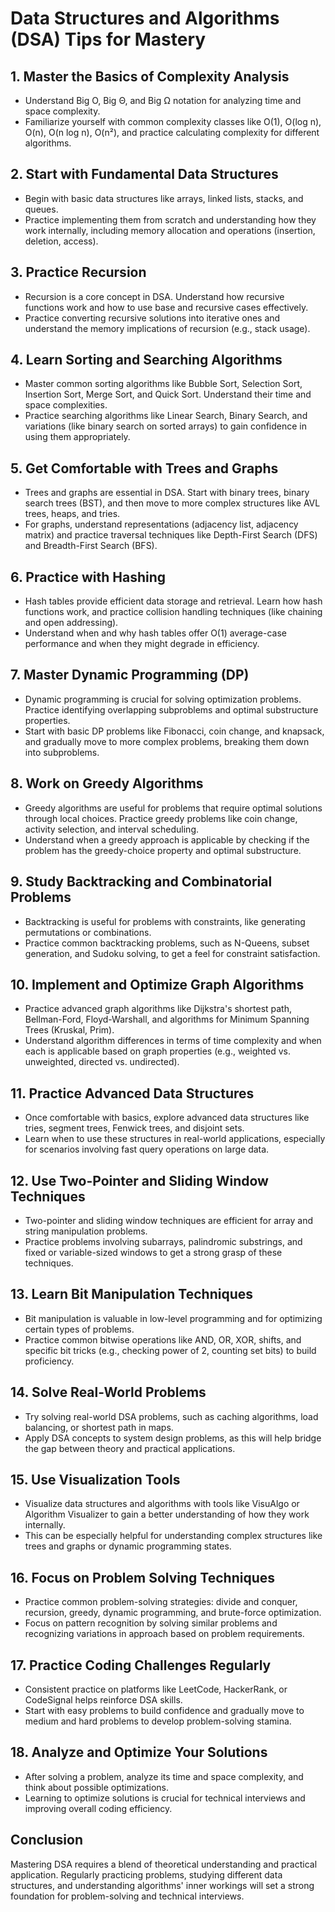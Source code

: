 # Data Structures and Algorithms (DSA) Tips for Mastery

## 1. Master the Basics of Complexity Analysis
- Understand Big O, Big Θ, and Big Ω notation for analyzing time and space complexity.
- Familiarize yourself with common complexity classes like O(1), O(log n), O(n), O(n log n), O(n²), and practice calculating complexity for different algorithms.

## 2. Start with Fundamental Data Structures
- Begin with basic data structures like arrays, linked lists, stacks, and queues.
- Practice implementing them from scratch and understanding how they work internally, including memory allocation and operations (insertion, deletion, access).

## 3. Practice Recursion
- Recursion is a core concept in DSA. Understand how recursive functions work and how to use base and recursive cases effectively.
- Practice converting recursive solutions into iterative ones and understand the memory implications of recursion (e.g., stack usage).

## 4. Learn Sorting and Searching Algorithms
- Master common sorting algorithms like Bubble Sort, Selection Sort, Insertion Sort, Merge Sort, and Quick Sort. Understand their time and space complexities.
- Practice searching algorithms like Linear Search, Binary Search, and variations (like binary search on sorted arrays) to gain confidence in using them appropriately.

## 5. Get Comfortable with Trees and Graphs
- Trees and graphs are essential in DSA. Start with binary trees, binary search trees (BST), and then move to more complex structures like AVL trees, heaps, and tries.
- For graphs, understand representations (adjacency list, adjacency matrix) and practice traversal techniques like Depth-First Search (DFS) and Breadth-First Search (BFS).

## 6. Practice with Hashing
- Hash tables provide efficient data storage and retrieval. Learn how hash functions work, and practice collision handling techniques (like chaining and open addressing).
- Understand when and why hash tables offer O(1) average-case performance and when they might degrade in efficiency.

## 7. Master Dynamic Programming (DP)
- Dynamic programming is crucial for solving optimization problems. Practice identifying overlapping subproblems and optimal substructure properties.
- Start with basic DP problems like Fibonacci, coin change, and knapsack, and gradually move to more complex problems, breaking them down into subproblems.

## 8. Work on Greedy Algorithms
- Greedy algorithms are useful for problems that require optimal solutions through local choices. Practice greedy problems like coin change, activity selection, and interval scheduling.
- Understand when a greedy approach is applicable by checking if the problem has the greedy-choice property and optimal substructure.

## 9. Study Backtracking and Combinatorial Problems
- Backtracking is useful for problems with constraints, like generating permutations or combinations.
- Practice common backtracking problems, such as N-Queens, subset generation, and Sudoku solving, to get a feel for constraint satisfaction.

## 10. Implement and Optimize Graph Algorithms
- Practice advanced graph algorithms like Dijkstra's shortest path, Bellman-Ford, Floyd-Warshall, and algorithms for Minimum Spanning Trees (Kruskal, Prim).
- Understand algorithm differences in terms of time complexity and when each is applicable based on graph properties (e.g., weighted vs. unweighted, directed vs. undirected).

## 11. Practice Advanced Data Structures
- Once comfortable with basics, explore advanced data structures like tries, segment trees, Fenwick trees, and disjoint sets.
- Learn when to use these structures in real-world applications, especially for scenarios involving fast query operations on large data.

## 12. Use Two-Pointer and Sliding Window Techniques
- Two-pointer and sliding window techniques are efficient for array and string manipulation problems.
- Practice problems involving subarrays, palindromic substrings, and fixed or variable-sized windows to get a strong grasp of these techniques.

## 13. Learn Bit Manipulation Techniques
- Bit manipulation is valuable in low-level programming and for optimizing certain types of problems.
- Practice common bitwise operations like AND, OR, XOR, shifts, and specific bit tricks (e.g., checking power of 2, counting set bits) to build proficiency.

## 14. Solve Real-World Problems
- Try solving real-world DSA problems, such as caching algorithms, load balancing, or shortest path in maps.
- Apply DSA concepts to system design problems, as this will help bridge the gap between theory and practical applications.

## 15. Use Visualization Tools
- Visualize data structures and algorithms with tools like VisuAlgo or Algorithm Visualizer to gain a better understanding of how they work internally.
- This can be especially helpful for understanding complex structures like trees and graphs or dynamic programming states.

## 16. Focus on Problem Solving Techniques
- Practice common problem-solving strategies: divide and conquer, recursion, greedy, dynamic programming, and brute-force optimization.
- Focus on pattern recognition by solving similar problems and recognizing variations in approach based on problem requirements.

## 17. Practice Coding Challenges Regularly
- Consistent practice on platforms like LeetCode, HackerRank, or CodeSignal helps reinforce DSA skills.
- Start with easy problems to build confidence and gradually move to medium and hard problems to develop problem-solving stamina.

## 18. Analyze and Optimize Your Solutions
- After solving a problem, analyze its time and space complexity, and think about possible optimizations.
- Learning to optimize solutions is crucial for technical interviews and improving overall coding efficiency.

## Conclusion
Mastering DSA requires a blend of theoretical understanding and practical application. Regularly practicing problems, studying different data structures, and understanding algorithms' inner workings will set a strong foundation for problem-solving and technical interviews.
